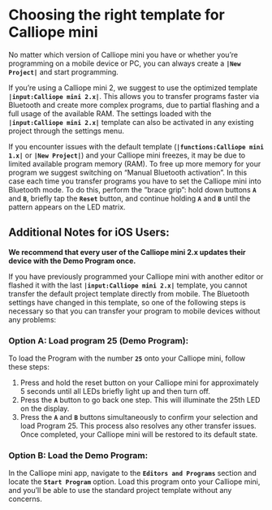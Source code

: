 # Choosing the right template for Calliope mini

No matter which version of Calliope mini you have or whether you’re programming on a mobile device or PC, you can always create a **`|New Project|`** and start programming.

If you’re using a Calliope mini 2, we suggest to use the optimized template **`|input:Calliope mini 2.x|`**. This allows you to transfer programs faster via Bluetooth and create more complex programs, due to partial flashing and a full usage of the available RAM. The settings loaded with the **`|input:Calliope mini 2.x|`** template can also be activated in any existing project through the settings menu. 

If you encounter issues with the default template (**`|functions:Calliope mini 1.x|`** or **`|New Project|`**) and your Calliope mini freezes, it may be due to limited available program memory (RAM). To free up more memory for your program we suggest switching on “Manual Bluetooth activation”. In this case each time you transfer programs you have to set the Calliope mini into Bluetooth mode. To do this, perform the “brace grip”: hold down buttons **`A`** and **`B`**, briefly tap the **`Reset`** button, and continue holding **`A`** and **`B`** until the pattern appears on the LED matrix.

## Additional Notes for iOS Users:

**We recommend that every user of the Calliope mini 2.x updates their device with the Demo Program once.**

If you have previously programmed your Calliope mini with another editor or flashed it with the last **`|input:Calliope mini 2.x|`** template, you cannot transfer the default project template directly from mobile. The Bluetooth settings have changed in this template, so one of the following steps is necessary so that you can transfer your program to mobile devices without any problems:

### Option A: Load program 25 (Demo Program):
To load the Program with the number **`25`** onto your Calliope mini, follow these steps:
1. Press and hold the reset button on your Calliope mini for approximately 5 seconds until all LEDs briefly light up and then turn off.
2. Press the **`A`** button to go back one step. This will illuminate the 25th LED on the display.
3. Press the **`A`** and **`B`** buttons simultaneously to confirm your selection and load Program 25. This process also resolves any other transfer issues. Once completed, your Calliope mini will be restored to its default state.

### Option B: Load the Demo Program:
In the Calliope mini app, navigate to the **`Editors and Programs`** section and locate the **`Start Program`** option. Load this program onto your Calliope mini, and you’ll be able to use the standard project template without any concerns.

